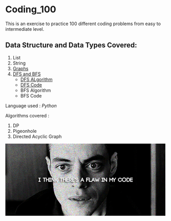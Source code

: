# Coding_100

This is an exercise to practice  100 different coding problems from easy to intermediate level.

## Data Structure and Data Types Covered: 
1. List
2. String
3. [Graphs](https://www.python-course.eu/graphs_python.php)
4. [DFS and BFS](https://eddmann.com/posts/depth-first-search-and-breadth-first-search-in-python/)
   * [DFS ALgorithm](https://www.youtube.com/watch?v=tlPuVe5Otio) 
   * [DFS Code](https://www.youtube.com/watch?v=QVcsSaGeSH0&t=30s)
   * BFS Algorithm
   * BFS Code

Language used : _Python_

Algorithms covered :
1. DP
2. Pigeonhole
3. Directed Acyclic Graph


<img src="https://github.com/Adi1729/Coding_100/blob/master/Coding.gif">
